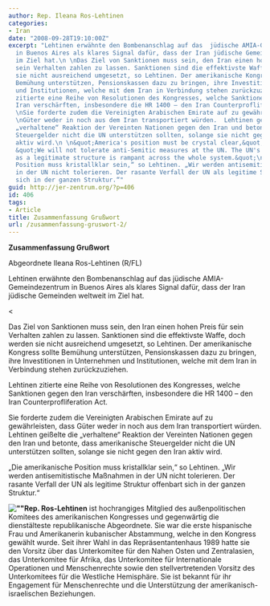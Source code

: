 ```yaml
---
author: Rep. Ileana Ros-Lehtinen
categories:
- Iran
date: "2008-09-28T19:10:00Z"
excerpt: "Lehtinen erwähnte den Bombenanschlag auf das  jüdische AMIA-Gemeindezentrum
  in Buenos Aires als klares Signal dafür, dass der Iran jüdische Gemeinden weltweit
  im Ziel hat.\n \nDas Ziel von Sanktionen muss sein, den Iran einen hohen Preis für
  sein Verhalten zahlen zu lassen. Sanktionen sind die effektivste Waffe, doch werden
  sie nicht ausreichend umgesetzt, so Lehtinen. Der amerikanische Kongress sollte
  Bemühung unterstützen, Pensionskassen dazu zu bringen, ihre Investitionen in Unternehmen
  und Institutionen, welche mit dem Iran in Verbindung stehen zurückzuziehen.\n \nLehtinen
  zitierte eine Reihe von Resolutionen des Kongresses, welche Sanktionen gegen den
  Iran verschärften, insbesondere die HR 1400 – den Iran Counterprofliferation Act.\n
  \nSie forderte zudem die Vereinigten Arabischen Emirate auf zu gewährleisten, dass
  \nGüter weder in noch aus dem Iran transportiert würden.  Lehtinen geißelte die
  „verhaltene“ Reaktion der Vereinten Nationen gegen den Iran und betonte, dass amerikanische
  Steuergelder nicht die UN unterstützen sollten, solange sie nicht gegen den Iran
  aktiv wird.\n \n&quot;America's position must be crystal clear,&quot; she said.
  &quot;We will not tolerate anti-Semitic measures at the UN. The UN's rapid deterioration
  as a legitimate structure is rampant across the whole system.&quot;\n \n„Die amerikanische
  Position muss kristallklar sein,“ so Lehtinen. „Wir werden antisemitistische Maßnahmen
  in der UN nicht tolerieren. Der rasante Verfall der UN als legitime Struktur offenbart
  sich in der ganzen Struktur.“"
guid: http://jer-zentrum.org/?p=406
id: 406
tags:
- Article
title: Zusammenfassung Grußwort
url: /zusammenfassung-gruswort-2/
---
```



 

**Zusammenfassung Grußwort**



Abgeordnete Ileana Ros-Lehtinen (R/FL)



 

Lehtinen erwähnte den Bombenanschlag auf das jüdische AMIA-Gemeindezentrum in Buenos Aires als klares Signal dafür, dass der Iran jüdische Gemeinden weltweit im Ziel hat.

 
&lt;


Das Ziel von Sanktionen muss sein, den Iran einen hohen Preis für sein Verhalten zahlen zu lassen. Sanktionen sind die effektivste Waffe, doch werden sie nicht ausreichend umgesetzt, so Lehtinen. Der amerikanische Kongress sollte Bemühung unterstützen, Pensionskassen dazu zu bringen, ihre Investitionen in Unternehmen und Institutionen, welche mit dem Iran in Verbindung stehen zurückzuziehen.

 

Lehtinen zitierte eine Reihe von Resolutionen des Kongresses, welche Sanktionen gegen den Iran verschärften, insbesondere die HR 1400 – den Iran Counterprofliferation Act.

 

Sie forderte zudem die Vereinigten Arabischen Emirate auf zu gewährleisten, dass Güter weder in noch aus dem Iran transportiert würden. Lehtinen geißelte die „verhaltene“ Reaktion der Vereinten Nationen gegen den Iran und betonte, dass amerikanische Steuergelder nicht die UN unterstützen sollten, solange sie nicht gegen den Iran aktiv wird.

 

„Die amerikanische Position muss kristallklar sein,“ so Lehtinen. „Wir werden antisemitistische Maßnahmen in der UN nicht tolerieren. Der rasante Verfall der UN als legitime Struktur offenbart sich in der ganzen Struktur.“

 

**![""]("/UserFiles/7651981079_Big.jpg")Rep. Ros-Lehtinen** ist hochrangiges Mitglied des außenpolitischen Komitees des amerikanischen Kongresses und gegenwärtig die dienstälteste republikanische Abgeordnete. Sie war die erste hispanische Frau und Amerikanerin kubanischer Abstammung, welche in den Kongress gewählt wurde. Seit ihrer Wahl in das Repräsentantenhaus 1989 hatte sie den Vorsitz über das Unterkomitee für den Nahen Osten und Zentralasien, das Unterkomitee für Afrika, das Unterkomitee für Internationale Operationen und Menschenrechte sowie den stellvertretenden Vorsitz des Unterkomitees für die Westliche Hemisphäre. Sie ist bekannt für ihr Engagement für Menschenrechte und die Unterstützung der amerikanisch-israelischen Beziehungen.
